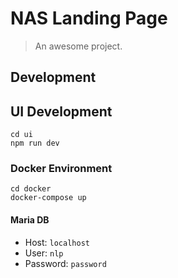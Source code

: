 # NAS Landing Page

> An awesome project.

## Development

## UI Development

```shell
cd ui
npm run dev
```

### Docker Environment

```shell
cd docker
docker-compose up
```

#### Maria DB

- Host: `localhost`
- User: `nlp`
- Password: `password`